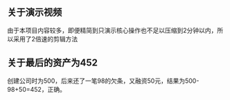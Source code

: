 ## 关于演示视频
由于本项目内容较多，即便精简到只演示核心操作也不足以压缩到2分钟以内，所以采用了2倍速的剪辑方法
## 关于最后的资产为452
创建公司时为500，后来还了一笔98的欠条，又融资50元，结果为500-98+50=452，正确。